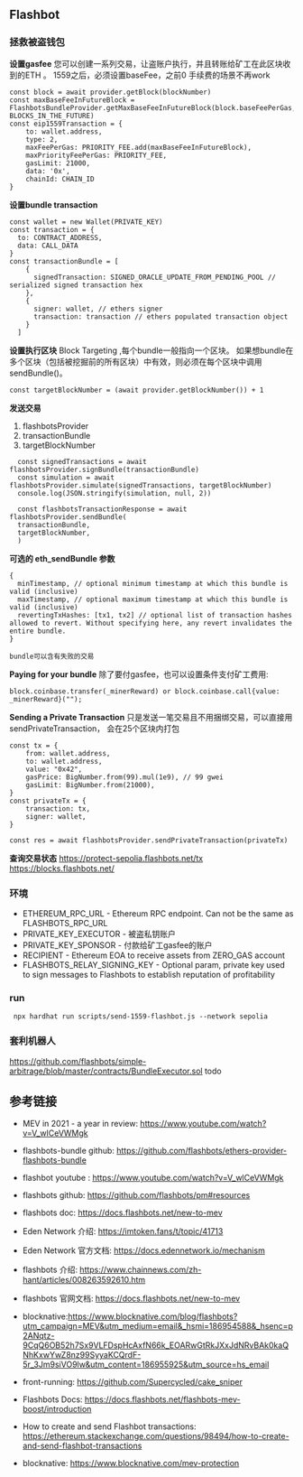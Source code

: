 ## Flashbot 

### 拯救被盗钱包

**设置gasfee**
您可以创建一系列交易，让盗账户执行，并且转账给矿工在此区块收到的ETH 。
1559之后，必须设置baseFee，之前0 手续费的场景不再work
```
const block = await provider.getBlock(blockNumber)
const maxBaseFeeInFutureBlock = FlashbotsBundleProvider.getMaxBaseFeeInFutureBlock(block.baseFeePerGas, BLOCKS_IN_THE_FUTURE)
const eip1559Transaction = {
    to: wallet.address,
    type: 2,
    maxFeePerGas: PRIORITY_FEE.add(maxBaseFeeInFutureBlock),
    maxPriorityFeePerGas: PRIORITY_FEE,
    gasLimit: 21000,
    data: '0x',
    chainId: CHAIN_ID
}
```

**设置bundle transaction**
```
const wallet = new Wallet(PRIVATE_KEY)
const transaction = {
  to: CONTRACT_ADDRESS,
  data: CALL_DATA
}
const transactionBundle = [
    {
      signedTransaction: SIGNED_ORACLE_UPDATE_FROM_PENDING_POOL // serialized signed transaction hex
    },
    {
      signer: wallet, // ethers signer
      transaction: transaction // ethers populated transaction object
    }
  ]
```

**设置执行区块** 
Block Targeting ,每个bundle一般指向一个区块。
如果想bundle在多个区块（包括被挖掘前的所有区块）中有效，则必须在每个区块中调用 sendBundle()。
```
const targetBlockNumber = (await provider.getBlockNumber()) + 1
```

**发送交易** 
1. flashbotsProvider
2. transactionBundle
3. targetBlockNumber

```
  const signedTransactions = await flashbotsProvider.signBundle(transactionBundle)
  const simulation = await flashbotsProvider.simulate(signedTransactions, targetBlockNumber)
  console.log(JSON.stringify(simulation, null, 2))

  const flashbotsTransactionResponse = await flashbotsProvider.sendBundle(
  transactionBundle,
  targetBlockNumber,
  )
```

**可选的 eth_sendBundle 参数**
```
{
  minTimestamp, // optional minimum timestamp at which this bundle is valid (inclusive)
  maxTimestamp, // optional maximum timestamp at which this bundle is valid (inclusive)
  revertingTxHashes: [tx1, tx2] // optional list of transaction hashes allowed to revert. Without specifying here, any revert invalidates the entire bundle.
}

bundle可以含有失败的交易
```

**Paying for your bundle**
除了要付gasfee，也可以设置条件支付矿工费用:
```
block.coinbase.transfer(_minerReward) or block.coinbase.call{value: _minerReward}("");

```

**Sending a Private Transaction**
只是发送一笔交易且不用捆绑交易，可以直接用sendPrivateTransaction， 会在25个区块内打包
```
const tx = {
    from: wallet.address,
    to: wallet.address,
    value: "0x42",
    gasPrice: BigNumber.from(99).mul(1e9), // 99 gwei
    gasLimit: BigNumber.from(21000),
}
const privateTx = {
    transaction: tx,
    signer: wallet,
}

const res = await flashbotsProvider.sendPrivateTransaction(privateTx)
```


**查询交易状态** 
https://protect-sepolia.flashbots.net/tx
https://blocks.flashbots.net/

### 环境
- ETHEREUM_RPC_URL - Ethereum RPC endpoint. Can not be the same as FLASHBOTS_RPC_URL
- PRIVATE_KEY_EXECUTOR - 被盗私钥账户
- PRIVATE_KEY_SPONSOR - 付款给矿工gasfee的账户
- RECIPIENT - Ethereum EOA to receive assets from ZERO_GAS account
- FLASHBOTS_RELAY_SIGNING_KEY - Optional param, private key used to sign messages to Flashbots to establish reputation of profitability


### run
```
 npx hardhat run scripts/send-1559-flashbot.js --network sepolia 
``` 

### 套利机器人
https://github.com/flashbots/simple-arbitrage/blob/master/contracts/BundleExecutor.sol
todo

## 参考链接

- MEV in 2021 - a year in review: https://www.youtube.com/watch?v=V_wlCeVWMgk
- flashbots-bundle github: https://github.com/flashbots/ethers-provider-flashbots-bundle
- flashbot youtube : https://www.youtube.com/watch?v=V_wlCeVWMgk
- flashbots github: https://github.com/flashbots/pm#resources  
- flashbots doc: https://docs.flashbots.net/new-to-mev
- Eden Network 介绍: https://imtoken.fans/t/topic/41713
- Eden Network 官方文档: https://docs.edennetwork.io/mechanism  
- flashbots 介绍: https://www.chainnews.com/zh-hant/articles/008263592610.htm  
- flashbots 官网文档: https://docs.flashbots.net/new-to-mev  
- blocknative:https://www.blocknative.com/blog/flashbots?utm_campaign=MEV&utm_medium=email&_hsmi=186954588&_hsenc=p2ANqtz-9CqQ6OB52h7Sx9VLFDspHcAxfN66k_EOARwGtRkJXxJdNRvBAk0kaQNhKxwYwZ8nz99SyyaKCQrdF-5r_3Jm9siVO9lw&utm_content=186955925&utm_source=hs_email
- front-running: https://github.com/Supercycled/cake_sniper
- Flashbots Docs: https://docs.flashbots.net/flashbots-mev-boost/introduction
- How to create and send Flashbot transactions: https://ethereum.stackexchange.com/questions/98494/how-to-create-and-send-flashbot-transactions

- blocknative: https://www.blocknative.com/mev-protection